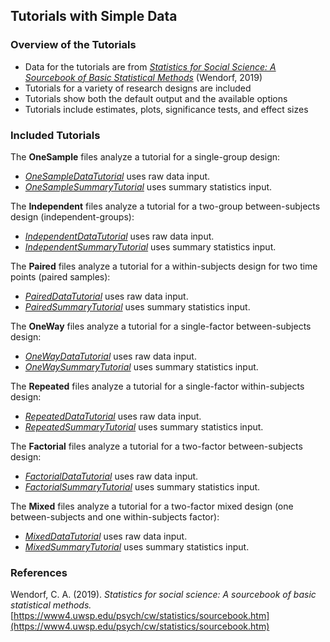 ## Tutorials with Simple Data

### Overview of the Tutorials

- Data for the tutorials are from [_Statistics for Social Science: A Sourcebook of Basic Statistical Methods_](https://www4.uwsp.edu/psych/cw/statistics/sourcebook.htm) (Wendorf, 2019)
- Tutorials for a variety of research designs are included
- Tutorials show both the default output and the available options
- Tutorials include estimates, plots, significance tests, and effect sizes

### Included Tutorials

The **OneSample** files analyze a tutorial for a single-group design:

- [_OneSampleDataTutorial_](./OneSampleDataTutorial.md) uses raw data input.
- [_OneSampleSummaryTutorial_](./OneSampleSummaryTutorial.md) uses summary statistics input.

The **Independent** files analyze a tutorial for a two-group between-subjects design (independent-groups):

- [_IndependentDataTutorial_](./IndependentDataTutorial.md) uses raw data input.
- [_IndependentSummaryTutorial_](./IndependentSummaryTutorial.md) uses summary statistics input.

The **Paired** files analyze a tutorial for a within-subjects design for two time points (paired samples):

- [_PairedDataTutorial_](./PairedDataTutorial.md) uses raw data input.
- [_PairedSummaryTutorial_](./PairedSummaryTutorial.md) uses summary statistics input.

The **OneWay** files analyze a tutorial for a single-factor between-subjects design:

- [_OneWayDataTutorial_](./OneWayDataTutorial.md) uses raw data input.
- [_OneWaySummaryTutorial_](./OneWaySummaryTutorial.md) uses summary statistics input.

The **Repeated** files analyze a tutorial for a single-factor within-subjects design:

- [_RepeatedDataTutorial_](./RepeatedDataTutorial.md) uses raw data input.
- [_RepeatedSummaryTutorial_](./RepeatedSummaryTutorial.md) uses summary statistics input.

The **Factorial** files analyze a tutorial for a two-factor between-subjects design:

- [_FactorialDataTutorial_](./FactorialDataTutorial.md) uses raw data input.
- [_FactorialSummaryTutorial_](./FactorialSummaryTutorial.md) uses summary statistics input.

The **Mixed** files analyze a tutorial for a two-factor mixed design (one between-subjects and one within-subjects factor):

- [_MixedDataTutorial_](./MixedDataTutorial.md) uses raw data input.
- [_MixedSummaryTutorial_](./MixedSummaryTutorial.md) uses summary statistics input.

### References

Wendorf, C. A. (2019). _Statistics for social science: A sourcebook of basic statistical methods._ [https://www4.uwsp.edu/psych/cw/statistics/sourcebook.htm](https://www4.uwsp.edu/psych/cw/statistics/sourcebook.htm)
